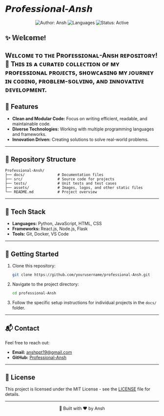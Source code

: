# 𝙋𝙧𝙤𝙛𝙚𝙨𝙨𝙞𝙤𝙣𝙖𝙡-𝘼𝙣𝙨𝙝

<p align="center">
  <img src="https://img.shields.io/badge/Author-Ansh%20Professional-brightgreen" alt="Author: Ansh">
  <img src="https://img.shields.io/badge/Language-Multiple-blue" alt="Languages">
  <img src="https://img.shields.io/badge/Status-Active-success" alt="Status: Active">
</p>

## ✨ 𝕎𝕖𝕝𝕔𝕠𝕞𝕖!
Wᴇʟᴄᴏᴍᴇ ᴛᴏ ᴛʜᴇ Pʀᴏғᴇssɪᴏɴᴀʟ-Aɴsʜ ʀᴇᴘᴏsɪᴛᴏʀʏ! 🚀 Tʜɪs ɪs ᴀ ᴄᴜʀᴀᴛᴇᴅ ᴄᴏʟʟᴇᴄᴛɪᴏɴ ᴏғ ᴍʏ ᴘʀᴏғᴇssɪᴏɴᴀʟ ᴘʀᴏᴊᴇᴄᴛs, sʜᴏᴡᴄᴀsɪɴɢ ᴍʏ ᴊᴏᴜʀɴᴇʏ ɪɴ ᴄᴏᴅɪɴɢ, ᴘʀᴏʙʟᴇᴍ-sᴏʟᴠɪɴɢ, ᴀɴᴅ ɪɴɴᴏᴠᴀᴛɪᴠᴇ ᴅᴇᴠᴇʟᴏᴘᴍᴇɴᴛ.
---

## 🌟 Features
- **Clean and Modular Code:** Focus on writing efficient, readable, and maintainable code.
- **Diverse Technologies:** Working with multiple programming languages and frameworks.
- **Innovation Driven:** Creating solutions to solve real-world problems.

---

## 📁 Repository Structure
```
Professional-Ansh/
├── docs/               # Documentation files
├── src/                # Source code for projects
├── tests/              # Unit tests and test cases
├── assets/             # Images, logos, and other static files
└── README.md           # Project overview
```

---

## 🔧 Tech Stack
- **Languages:** Python, JavaScript, HTML, CSS
- **Frameworks:** React.js, Node.js, Flask
- **Tools:** Git, Docker, VS Code

---

## 🚀 Getting Started
1. Clone this repository:
   ```bash
   git clone https://github.com/yourusername/professional-Ansh.git
   ```
2. Navigate to the project directory:
   ```bash
   cd professional-Ansh
   ```
3. Follow the specific setup instructions for individual projects in the `docs/` folder.

---

## 📬 Contact
Feel free to reach out:
- **Email:** anshppt19@gmail.com
- **GitHub:** [Professional-Ansh](https://github.com/anshu908/professional-Ansh)

---

## 📜 License
This project is licensed under the MIT License - see the [LICENSE](LICENSE) file for details.

---

<p align="center">
  🚀 Built with ❤️ by Ansh
</p>
